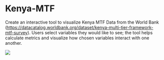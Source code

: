 # Kenya-MTF

Create an interactive tool to visualize Kenya MTF Data from the World Bank (https://datacatalog.worldbank.org/dataset/kenya-multi-tier-framework-mtf-survey).
Users select variables they would like to see; the tool helps calculate metrics and visualize how chosen variables interact with one another.

![](https://media.giphy.com/media/sJkRl3agpW64cEesd7/giphy.gif)
